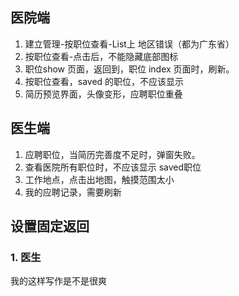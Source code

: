 ## 医院端
1. 建立管理-按职位查看-List上 地区错误（都为广东省）
2. 按职位查看-点击后，不能隐藏底部图标
3. 职位show 页面，返回到，职位 index 页面时，刷新。
4. 按职位查看，saved 的职位，不应该显示
5. 简历预览界面，头像变形，应聘职位重叠

## 医生端
1.  应聘职位，当简历完善度不足时，弹窗失败。
2. 查看医院所有职位时，不应该显示 saved职位
3. 工作地点，点击出地图，触摸范围太小
4. 我的应聘记录，需要刷新


## 设置固定返回
### 1. 医生
我的这样写作是不是很爽
